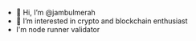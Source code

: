 - 👋 Hi, I’m @jambulmerah
- 👀 I’m interested in crypto and blockchain enthusiast
-    I'm node runner validator

<!---
jambulmerah/jambulmerah is a ✨ special ✨ repository because its `README.md` (this file) appears on your GitHub profile.
You can click the Preview link to take a look at your changes.
--->
